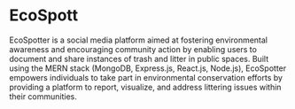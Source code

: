# EcoSpott
EcoSpotter is a social media platform aimed at fostering environmental awareness and encouraging community action by enabling users to document and share instances of trash and litter in public spaces. Built using the MERN stack (MongoDB, Express.js, React.js, Node.js), EcoSpotter empowers individuals to take part in environmental conservation efforts by providing a platform to report, visualize, and address littering issues within their communities.
